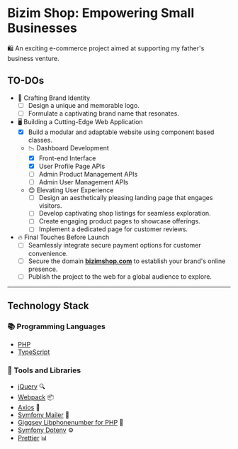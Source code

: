 # Bizim Shop: Empowering Small Businesses

🛍️ An exciting e-commerce project aimed at supporting my father's business venture.

## TO-DOs

- 🌟 Crafting Brand Identity
  - [ ] Design a unique and memorable logo.
  - [ ] Formulate a captivating brand name that resonates.
- 🖥️ Building a Cutting-Edge Web Application
  - [x] Build a modular and adaptable website using component based classes.
  - 📉 Dashboard Development
    - [x] Front-end Interface
    - [x] User Profile Page APIs
    - [ ] Admin Product Management APIs
    - [ ] Admin User Management APIs
  - 😊 Elevating User Experience
    - [ ] Design an aesthetically pleasing landing page that engages visitors.
    - [ ] Develop captivating shop listings for seamless exploration.
    - [ ] Create engaging product pages to showcase offerings.
    - [ ] Implement a dedicated page for customer reviews.
- 🔥 Final Touches Before Launch
  - [ ] Seamlessly integrate secure payment options for customer convenience.
  - [ ] Secure the domain **[ bizimshop.com](http://bizimshop.com/)** to establish your brand's online presence.
  - [ ] Publish the project to the web for a global audience to explore.

---

## Technology Stack

### 📚 Programming Languages

- [PHP](https://www.php.net/)
- [TypeScript](https://www.typescriptlang.org/)

### 🔧 Tools and Libraries

- [jQuery](https://jquery.com/) 🔍
- [Webpack](https://webpack.js.org/) 📦
- [Axios](https://axios-http.com/) 🔑
- [Symfony Mailer](https://symfony.com/doc/current/mailer.html) 📧
- [Giggsey Libphonenumber for PHP](https://github.com/giggsey/libphonenumber-for-php) 📲
- [Symfony Dotenv](https://symfony.com/components/Dotenv) ⚙️
- [Prettier](https://prettier.io/) 📊
